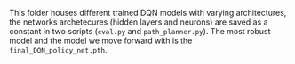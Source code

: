This folder houses different trained DQN models with varying architectures, the networks archetecures (hidden layers and neurons) are saved as a constant in two scripts (`eval.py` and `path_planner.py`). The most robust model and the model we move forward with is the `final_DQN_policy_net.pth`.
